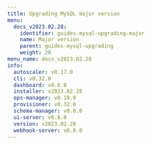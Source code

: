```yaml
---
title: Upgrading MySQL major version
menu:
  docs_v2023.02.28:
    identifier: guides-mysql-upgrading-major
    name: Major version
    parent: guides-mysql-upgrading
    weight: 20
menu_name: docs_v2023.02.28
info:
  autoscaler: v0.17.0
  cli: v0.32.0
  dashboard: v0.8.0
  installer: v2023.02.28
  ops-manager: v0.19.0
  provisioner: v0.32.0
  schema-manager: v0.8.0
  ui-server: v0.8.0
  version: v2023.02.28
  webhook-server: v0.8.0
---
```


